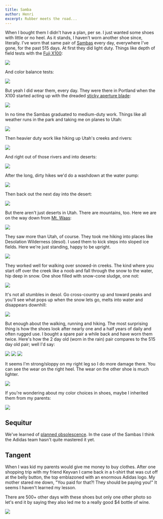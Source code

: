 ```yaml
---
title: Samba
author: Henri
excerpt: Rubber meets the road...
---
```


When I bought them I didn't have a plan, per se. I just wanted some shoes with
little or no heel. As it stands, I haven't worn another shoe since, literally.
I've worn that same pair of
[Sambas](http://www.adidas.com/us/N?searchTerm=samba) every day, everywhere I've
gone, for the past 515 days. At first they did light duty. Things like depth of
field tests with the [Fuji X100](http://www.kenrockwell.com/fuji/x100.htm):

[![](/images/samba-dof-small.jpg)](/images/samba-dof.jpg)

And color balance tests:

[![](/images/samba-color-small.jpg)](/images/samba-color.jpg)

But yeah I did wear them, every day. They were there in Portland when the X100
started acting up with the dreaded [sticky aperture
blade](http://www.youtube.com/watch?v=wV0XgX6QHEw):

[![](/images/samba-exposure-small.jpg)](/images/samba-exposure.jpg)

In no time the Sambas graduated to medium-duty work. Things like all weather runs
in the park and taking me on planes to Utah:

[![](/images/samba-plane-small.jpg)](/images/samba-plane.jpg)

Then heavier duty work like hiking up Utah's creeks and rivers:

[![](/images/samba-creek-small.jpg)](/images/samba-creek.jpg)

And right out of those rivers and into deserts:

[![](/images/samba-desert-small.jpg)](/images/samba-desert.jpg)

After the long, dirty hikes we'd do a washdown at the water pump:

[![](/images/samba-rinse-small.jpg)](/images/samba-rinse.jpg)

Then back out the next day into the desert:

[![](/images/samba-desert2-small.jpg)](/images/samba-desert2.jpg)

But there aren't just deserts in Utah. There are mountains, too. Here we are on
the way down from [Mt. Waas](http://hikerpix.com/go/1453):

[![](/images/samba-waas-small.jpg)](/images/samba-waas.jpg)

They saw more than Utah, of course. They took me hiking into places like
Desolation Wilderness (desol). I used them to kick steps into sloped ice fields.
Here we're just standing, happy to be upright.

[![](/images/samba-desolation-ice-small.jpg)](/images/samba-desolation-ice.jpg)

They worked well for walking over snowed-in creeks. The kind where you start off
over the creek like a noob and fall through the snow to the water, hip deep in snow. One
shoe filled with snow-cone sludge, one not:

[![](/images/samba-desolation-creek-small.jpg)](/images/samba-desolation-creek.jpg)

It's not all stumbles in desol. Go cross-country up and toward peaks and you'll see
what pops up when the snow lets go, melts into water and disappears downhill:

[![](/images/samba-desolation-notrail-small.jpg)](/images/samba-desolation-notrail.jpg)

But enough about the walking, running and hiking. The most surprising thing is
how the shoes look after nearly one and a half years of daily and often rugged
use. I bought a spare pair a while back and have worn them twice. Here's how the
2 day old (worn in the rain) pair compares to the 515 day old pair; well I'd
say:

[![](/images/samba-top-small.jpg)](/images/samba-top.jpg)
[![](/images/samba-front-small.jpg)](/images/samba-front.jpg)
[![](/images/samba-side-small.jpg)](/images/samba-side.jpg)

It seems I'm strong/sloppy on my right leg so I do more damage there. You can
see the wear on the right heel. The wear on the other shoe is much lighter.

[![](/images/samba-heelstriker-small.jpg)](/images/samba-heelstriker.jpg)

If you're wondering about my color choices in shoes, maybe I inherited them from
my parents:

[![](/images/samba-parents-small.jpg)](/images/samba-parents.jpg)

## Sequitur

We've learned of [planned
obsolescence](http://en.wikipedia.org/wiki/Planned_obsolescence). In the case
of the Sambas I think the Adidas team hasn't quite mastered it yet.

## Tangent

When I was kid my parents would give me money to buy clothes. After one shopping
trip with my friend Keyvan I came back in a t-shirt that was cut off at the
belly button, the top emblazoned with an enormous Adidas logo. My mother stared
me down, "You paid for that?! They should be paying you!" It seems I haven't
learned my lesson.

There are 500+ other days with these shoes but only one other photo so let's end
it by saying they also led me to a really good $4 bottle of wine.

[![](/images/samba-wine-small.jpg)](/images/samba-wine.jpg)


